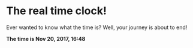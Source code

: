 # The real time clock!

Ever wanted to know what the time is? Well, your journey is about to end!

**The time is Nov 20, 2017, 16:48**